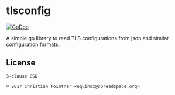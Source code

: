 # tlsconfig

[![GoDoc](https://godoc.org/github.com/spreadsapce/tlsconfig?status.svg)](https://godoc.org/github.com/spreadspace/tlsconfig)


A simple go library to read TLS configurations from json and similar configuration formats.


## License

    3-clause BSD

    © 2017 Christian Pointner <equinox@spreadspace.org>
